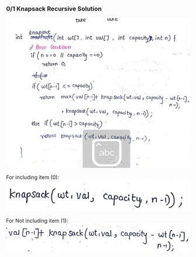 ### 0/1 Knapsack Recursive Solution

![Alt text](image.png)


For including item (0):
![Alt text](image-1.png)

For Not including item (1):
![Alt text](image-2.png)
